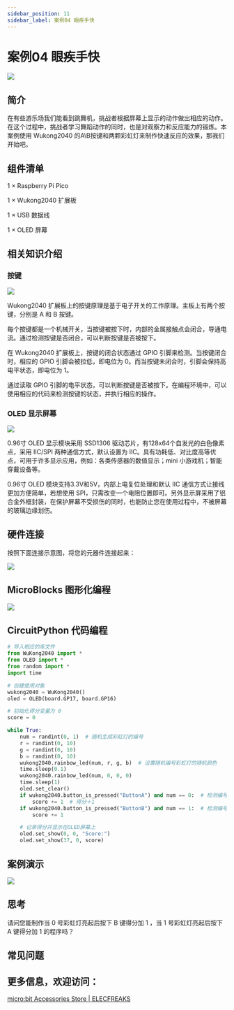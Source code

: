 ```yaml
---
sidebar_position: 11
sidebar_label: 案例04 眼疾手快
---
```


# 案例04 眼疾手快

![](https://wiki-media-ef.oss-cn-hongkong.aliyuncs.com//images/wukong2040-inventors-case04-01.png)

## 简介

在有些游乐场我们能看到跳舞机，挑战者根据屏幕上显示的动作做出相应的动作。在这个过程中，挑战者学习舞蹈动作的同时，也是对观察力和反应能力的锻炼。本案例使用 Wukong2040 的A\B按键和两颗彩虹灯来制作快速反应的效果，那我们开始吧。

## 组件清单

1 × Raspberry Pi Pico

1 × Wukong2040 扩展板

1 × USB 数据线

1 × OLED 屏幕

## 相关知识介绍

### 按键

![](https://wiki-media-ef.oss-cn-hongkong.aliyuncs.com//images/wukong2040-inventors-case04-02.png)

Wukong2040 扩展板上的按键原理是基于电子开关的工作原理。主板上有两个按键，分别是 A 和 B 按键。

每个按键都是一个机械开关，当按键被按下时，内部的金属接触点会闭合，导通电流。通过检测按键是否闭合，可以判断按键是否被按下。

在 Wukong2040 扩展板上，按键的闭合状态通过 GPIO 引脚来检测。当按键闭合时，相应的 GPIO 引脚会被拉低，即电位为 0。而当按键未闭合时，引脚会保持高电平状态，即电位为 1。

通过读取 GPIO 引脚的电平状态，可以判断按键是否被按下。在编程环境中，可以使用相应的代码来检测按键的状态，并执行相应的操作。

### OLED 显示屏幕

![](https://wiki-media-ef.oss-cn-hongkong.aliyuncs.com//images/wukong2040-inventors-case04-03.png)

0.96寸 OLED 显示模块采用 SSD1306 驱动芯片，有128x64个自发光的白色像素点，采用 IIC/SPI 两种通信方式，默认设置为 IIC。具有功耗低、对比度高等优点，可用于许多显示应用，例如：各类传感器的数值显示；mini 小游戏机；智能穿戴设备等。

0.96寸 OLED 模块支持3.3V和5V，内部上电复位处理和默认 IIC 通信方式让接线更加方便简单，若想使用 SPI，只需改变一个电阻位置即可。另外显示屏采用了铝合金外框封装，在保护屏幕不受损伤的同时，也能防止您在使用过程中，不被屏幕的玻璃边缘划伤。

## 硬件连接

按照下面连接示意图，将您的元器件连接起来：

![](https://wiki-media-ef.oss-cn-hongkong.aliyuncs.com//images/wukong2040-inventors-case04-06.png)

## MicroBlocks 图形化编程

![](https://wiki-media-ef.oss-cn-hongkong.aliyuncs.com//images/wukong2040-inventors-case04-05.png)

## CircuitPython 代码编程

```python
# 导入相应的库文件
from WuKong2040 import *
from OLED import *
from random import *
import time

# 创建使用对象
wukong2040 = WuKong2040()
oled = OLED(board.GP17, board.GP16)

# 初始化得分变量为 0
score = 0

while True:
    num = randint(0, 1)  # 随机生成彩虹灯的编号
    r = randint(0, 10)
    g = randint(0, 10)
    b = randint(0, 10)
    wukong2040.rainbow_led(num, r, g, b)  # 设置随机编号彩虹灯的随机颜色
    time.sleep(0.1)
    wukong2040.rainbow_led(num, 0, 0, 0)
    time.sleep(1)
    oled.set_clear()
    if wukong2040.button_is_pressed("ButtonA") and num == 0:  # 检测编号为 0 的彩虹灯亮起后 A 是否键被按下
        score += 1  # 得分＋1
    if wukong2040.button_is_pressed("ButtonB") and num == 1:  # 检测编号为 1 的彩虹灯亮起后 B键是否被按下
        score += 1

    # 记录得分并显示在OLED屏幕上
    oled.set_show(0, 0, "Score:")
    oled.set_show(37, 0, score)
```



## 案例演示

![](https://wiki-media-ef.oss-cn-hongkong.aliyuncs.com//images/wukong2040-inventors-kit-case04-06.gif)

## 思考

请问您能制作当 0 号彩虹灯亮起后按下 B 键得分加 1 ，当 1 号彩虹灯亮起后按下 A 键得分加 1 的程序吗？



## 常见问题



## 更多信息，欢迎访问：

[micro:bit Accessories Store | ELECFREAKS](https://www.elecfreaks.com/)
